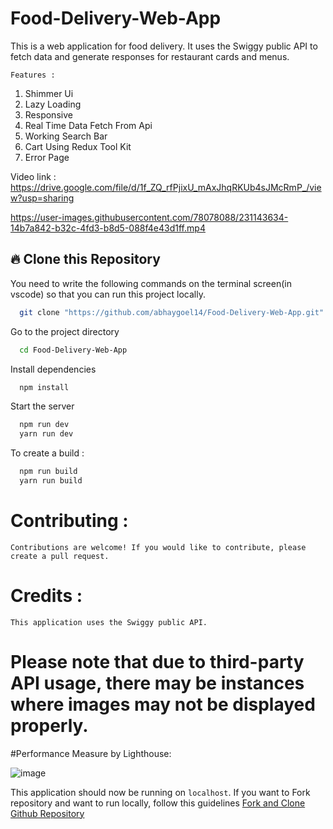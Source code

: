 # Food-Delivery-Web-App

This is a web application for food delivery. It uses the Swiggy public API to fetch data and generate responses for restaurant cards and menus.

`Features :`
1. Shimmer Ui
2. Lazy Loading 
3. Responsive
4. Real Time Data Fetch From Api
5. Working Search Bar
6. Cart Using Redux Tool Kit
7. Error Page

Video link : https://drive.google.com/file/d/1f_ZQ_rfPjixU_mAxJhqRKUb4sJMcRmP_/view?usp=sharing


https://user-images.githubusercontent.com/78078088/231143634-14b7a842-b32c-4fd3-b8d5-088f4e43d1ff.mp4


## 🔥 Clone this Repository
You need to write the following commands on the terminal screen(in vscode) so that you can run this project locally.

```bash
  git clone "https://github.com/abhaygoel14/Food-Delivery-Web-App.git"
```
Go to the project directory

```bash
  cd Food-Delivery-Web-App
```
Install dependencies
```bash
  npm install
```
Start the server
```bash
  npm run dev
  yarn run dev
```
To create a build :
```bash
  npm run build
  yarn run build
```
# Contributing :
```
Contributions are welcome! If you would like to contribute, please create a pull request.
```

# Credits :
```
This application uses the Swiggy public API.
```
 # Please note that due to third-party API usage, there may be instances where images may not be displayed properly.
#Performance Measure by Lighthouse:

![image](https://user-images.githubusercontent.com/78078088/230981282-c3cb006a-d6ec-46b7-ae7d-785c2730161f.png)



This application should now be running on `localhost`. If you want to Fork repository and want to run locally, follow this guidelines [Fork and Clone Github Repository](https://docs.github.com/en/get-started/quickstart/fork-a-repo)


